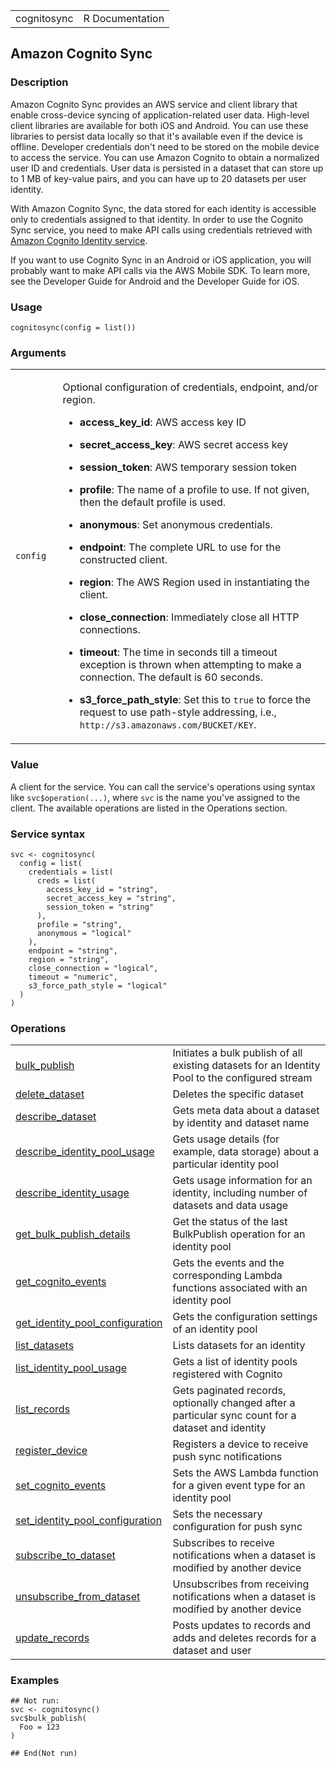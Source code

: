 <table style="width: 100%;">
<tbody>
<tr class="odd">
<td>cognitosync</td>
<td style="text-align: right;">R Documentation</td>
</tr>
</tbody>
</table>

## Amazon Cognito Sync

### Description

Amazon Cognito Sync provides an AWS service and client library that
enable cross-device syncing of application-related user data. High-level
client libraries are available for both iOS and Android. You can use
these libraries to persist data locally so that it's available even if
the device is offline. Developer credentials don't need to be stored on
the mobile device to access the service. You can use Amazon Cognito to
obtain a normalized user ID and credentials. User data is persisted in a
dataset that can store up to 1 MB of key-value pairs, and you can have
up to 20 datasets per user identity.

With Amazon Cognito Sync, the data stored for each identity is
accessible only to credentials assigned to that identity. In order to
use the Cognito Sync service, you need to make API calls using
credentials retrieved with [Amazon Cognito Identity
service](https://docs.aws.amazon.com/cognitoidentity/latest/APIReference/Welcome.html).

If you want to use Cognito Sync in an Android or iOS application, you
will probably want to make API calls via the AWS Mobile SDK. To learn
more, see the Developer Guide for Android and the Developer Guide for
iOS.

### Usage

    cognitosync(config = list())

### Arguments

<table>
<colgroup>
<col style="width: 15%" />
<col style="width: 85%" />
</colgroup>
<tbody>
<tr class="odd">
<td><code id="cognitosync_:_config">config</code></td>
<td><p>Optional configuration of credentials, endpoint, and/or
region.</p>
<ul>
<li><p><strong>access_key_id</strong>: AWS access key ID</p></li>
<li><p><strong>secret_access_key</strong>: AWS secret access
key</p></li>
<li><p><strong>session_token</strong>: AWS temporary session
token</p></li>
<li><p><strong>profile</strong>: The name of a profile to use. If not
given, then the default profile is used.</p></li>
<li><p><strong>anonymous</strong>: Set anonymous credentials.</p></li>
<li><p><strong>endpoint</strong>: The complete URL to use for the
constructed client.</p></li>
<li><p><strong>region</strong>: The AWS Region used in instantiating the
client.</p></li>
<li><p><strong>close_connection</strong>: Immediately close all HTTP
connections.</p></li>
<li><p><strong>timeout</strong>: The time in seconds till a timeout
exception is thrown when attempting to make a connection. The default is
60 seconds.</p></li>
<li><p><strong>s3_force_path_style</strong>: Set this to
<code>true</code> to force the request to use path-style addressing,
i.e., <code
style="white-space: pre;">⁠http://s3.amazonaws.com/BUCKET/KEY⁠</code>.</p></li>
</ul></td>
</tr>
</tbody>
</table>

### Value

A client for the service. You can call the service's operations using
syntax like `svc$operation(...)`, where `svc` is the name you've
assigned to the client. The available operations are listed in the
Operations section.

### Service syntax

    svc <- cognitosync(
      config = list(
        credentials = list(
          creds = list(
            access_key_id = "string",
            secret_access_key = "string",
            session_token = "string"
          ),
          profile = "string",
          anonymous = "logical"
        ),
        endpoint = "string",
        region = "string",
        close_connection = "logical",
        timeout = "numeric",
        s3_force_path_style = "logical"
      )
    )

### Operations

<table>
<tbody>
<tr class="odd">
<td style="text-align: left;"><a href="../cognitosync_bulk_publish/"> bulk_publish </a></td>
<td style="text-align: left;">Initiates a bulk publish of all existing
datasets for an Identity Pool to the configured stream</td>
</tr>
<tr class="even">
<td style="text-align: left;"><a href="../cognitosync_delete_dataset/"> delete_dataset </a></td>
<td style="text-align: left;">Deletes the specific dataset</td>
</tr>
<tr class="odd">
<td style="text-align: left;"><a href="../cognitosync_describe_dataset/"> describe_dataset </a></td>
<td style="text-align: left;">Gets meta data about a dataset by identity
and dataset name</td>
</tr>
<tr class="even">
<td style="text-align: left;"><a href="../cognitosync_describe_identity_pool_usage/"> describe_identity_pool_usage </a></td>
<td style="text-align: left;">Gets usage details (for example, data
storage) about a particular identity pool</td>
</tr>
<tr class="odd">
<td style="text-align: left;"><a href="../cognitosync_describe_identity_usage/"> describe_identity_usage </a></td>
<td style="text-align: left;">Gets usage information for an identity,
including number of datasets and data usage</td>
</tr>
<tr class="even">
<td style="text-align: left;"><a href="../cognitosync_get_bulk_publish_details/"> get_bulk_publish_details </a></td>
<td style="text-align: left;">Get the status of the last BulkPublish
operation for an identity pool</td>
</tr>
<tr class="odd">
<td style="text-align: left;"><a href="../cognitosync_get_cognito_events/"> get_cognito_events </a></td>
<td style="text-align: left;">Gets the events and the corresponding
Lambda functions associated with an identity pool</td>
</tr>
<tr class="even">
<td style="text-align: left;"><a href="../cognitosync_get_identity_pool_configuration/"> get_identity_pool_configuration </a></td>
<td style="text-align: left;">Gets the configuration settings of an
identity pool</td>
</tr>
<tr class="odd">
<td style="text-align: left;"><a href="../cognitosync_list_datasets/"> list_datasets </a></td>
<td style="text-align: left;">Lists datasets for an identity</td>
</tr>
<tr class="even">
<td style="text-align: left;"><a href="../cognitosync_list_identity_pool_usage/"> list_identity_pool_usage </a></td>
<td style="text-align: left;">Gets a list of identity pools registered
with Cognito</td>
</tr>
<tr class="odd">
<td style="text-align: left;"><a href="../cognitosync_list_records/"> list_records </a></td>
<td style="text-align: left;">Gets paginated records, optionally changed
after a particular sync count for a dataset and identity</td>
</tr>
<tr class="even">
<td style="text-align: left;"><a href="../cognitosync_register_device/"> register_device </a></td>
<td style="text-align: left;">Registers a device to receive push sync
notifications</td>
</tr>
<tr class="odd">
<td style="text-align: left;"><a href="../cognitosync_set_cognito_events/"> set_cognito_events </a></td>
<td style="text-align: left;">Sets the AWS Lambda function for a given
event type for an identity pool</td>
</tr>
<tr class="even">
<td style="text-align: left;"><a href="../cognitosync_set_identity_pool_configuration/"> set_identity_pool_configuration </a></td>
<td style="text-align: left;">Sets the necessary configuration for push
sync</td>
</tr>
<tr class="odd">
<td style="text-align: left;"><a href="../cognitosync_subscribe_to_dataset/"> subscribe_to_dataset </a></td>
<td style="text-align: left;">Subscribes to receive notifications when a
dataset is modified by another device</td>
</tr>
<tr class="even">
<td style="text-align: left;"><a href="../cognitosync_unsubscribe_from_dataset/"> unsubscribe_from_dataset </a></td>
<td style="text-align: left;">Unsubscribes from receiving notifications
when a dataset is modified by another device</td>
</tr>
<tr class="odd">
<td style="text-align: left;"><a href="../cognitosync_update_records/"> update_records </a></td>
<td style="text-align: left;">Posts updates to records and adds and
deletes records for a dataset and user</td>
</tr>
</tbody>
</table>

### Examples

    ## Not run: 
    svc <- cognitosync()
    svc$bulk_publish(
      Foo = 123
    )

    ## End(Not run)
